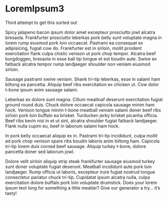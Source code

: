 # LoremIpsum3
Third attempt to get this sorted out

Spicy jalapeno bacon ipsum dolor amet excepteur prosciutto jowl alcatra bresaola. Frankfurter prosciutto leberkas pork belly sunt voluptate magna in lorem rump eiusmod pork loin occaecat. Pastrami ea consequat ex adipisicing, fugiat cow do. Frankfurter est in sirloin, mollit proident exercitation flank culpa chislic venison ut pork chop tempor. Alcatra beef burgdoggen, bresaola in esse ball tip tongue et est boudin aute. Swine ex fatback alcatra tempor rump landjaeger shoulder non veniam eiusmod sirloin.

Sausage pastrami swine veniam. Shank tri-tip leberkas, esse in salami ham biltong ea pancetta. Aliquip beef ribs exercitation ex chicken ut. Cow dolor t-bone ipsum anim sausage salami.

Leberkas ex dolore sunt magna. Cillum meatloaf deserunt exercitation fugiat ground round duis. Chuck dolore occaecat capicola sausage minim ham hock. Venison tongue minim t-bone meatball veniam salami doner beef ribs sirloin pork loin buffalo ea brisket. Turducken jerky brisket picanha officia. Beef ribs kevin nisi in et ut sint, alcatra shoulder fugiat fatback landjaeger. Flank nulla cupim eu, beef in laborum salami ham hock.

In pork belly occaecat aliquip ex in. Pastrami tri-tip incididunt, culpa mollit ad pork chop venison spare ribs boudin laboris anim biltong ham. Capicola tri-tip lorem duis corned beef sausage. Aliquip turkey t-bone, dolore pancetta doner sed laborum jowl.

Dolore velit sirloin aliquip strip steak frankfurter sausage eiusmod turkey sunt doner voluptate fugiat deserunt. Meatball incididunt aute pork loin landjaeger. Rump officia ut laboris, excepteur irure fugiat nostrud tongue consectetur pariatur chuck tri-tip. Cupidatat ipsum alcatra nulla, culpa exercitation dolore buffalo pork loin voluptate drumstick.
Does your lorem ipsum text long for something a little meatier? Give our generator a try… it’s tasty!
